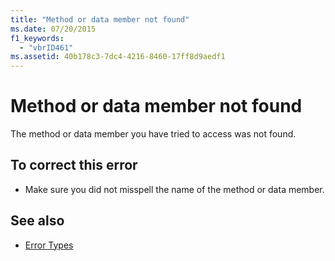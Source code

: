 ```yaml
---
title: "Method or data member not found"
ms.date: 07/20/2015
f1_keywords: 
  - "vbrID461"
ms.assetid: 40b178c3-7dc4-4216-8460-17ff8d9aedf1
---
```

# Method or data member not found
The method or data member you have tried to access was not found.  
  
## To correct this error  
  
- Make sure you did not misspell the name of the method or data member.  
  
## See also

- [Error Types](../programming-guide/language-features/error-types.md)

